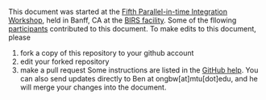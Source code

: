 This document was started at the [Fifth Parallel-in-time Integration
Workshop](http://www.birs.ca/events/2016/5-day-workshops/16w5030),
held in Banff, CA at the [BIRS facility](http://birs.ca).  Some of the
fllowing
[participants](http://www.birs.ca/events/2016/5-day-workshops/16w5030/participants)
contributed to this document.  To make edits to this document, please
1. fork a copy of this repository to your github account
2. edit your forked repository
3. make a pull request
Some instructions are listed in the [GitHub
help](https://help.github.com/articles/creating-a-pull-request-from-a-fork/).
You can also send updates directly to Ben at ongbw[at]mtu[dot]edu, and
he will merge your changes into the document.